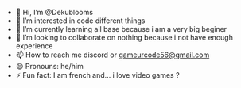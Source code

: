 - 👋 Hi, I’m @Dekublooms
- 👀 I’m interested in code different things
- 🌱 I’m currently learning all base because i am a very big beginer
- 💞️ I’m looking to collaborate on nothing because i not have enough experience
- 📫 How to reach me discord or gameurcode56@gmail.com
- 😄 Pronouns: he/him
- ⚡ Fun fact: I am french and... i love video games ?

<!---
Dekublooms/Dekublooms is a ✨ special ✨ repository because its `README.md` (this file) appears on your GitHub profile.
You can click the Preview link to take a look at your changes.
--->
